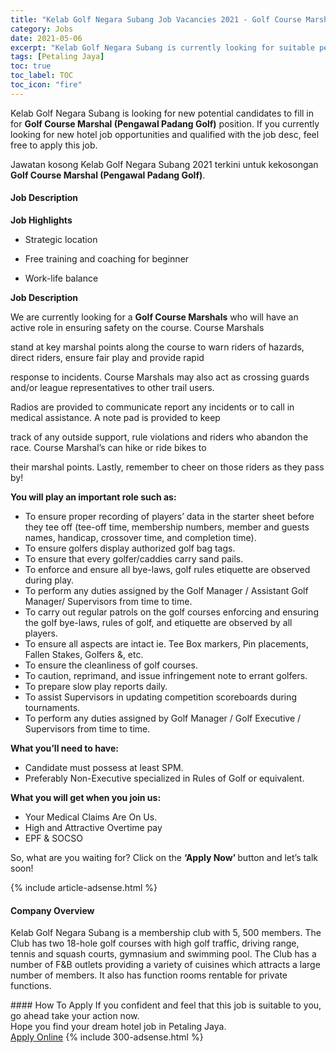 ```yaml
---
title: "Kelab Golf Negara Subang Job Vacancies 2021 - Golf Course Marshal (Pengawal Padang Golf)" 
category: Jobs 
date: 2021-05-06 
excerpt: "Kelab Golf Negara Subang is currently looking for suitable person to fill in the Golf Course Marshal (Pengawal Padang Golf) which positioned at Petaling Jaya" 
tags: [Petaling Jaya] 
toc: true 
toc_label: TOC 
toc_icon: "fire" 
--- 
```


<p>Kelab Golf Negara Subang is looking for new potential candidates to fill in for <b>Golf Course Marshal (Pengawal Padang Golf)</b> position. If you currently looking for new hotel job opportunities and qualified with the job desc, feel free to apply this job.
</p>Jawatan kosong Kelab Golf Negara Subang 2021 terkini untuk kekosongan <b>Golf Course Marshal (Pengawal Padang Golf)</b>. 
<div><div><h4>Job Description</h4></div><div><div><span><div><strong>Job Highlights</strong><ul><li><span>Strategic location</span></li></ul><ul><li><span>Free training and coaching for beginner</span></li></ul><ul><li><span>Work-life balance</span></li></ul><strong>Job Description</strong><p><span>We are currently looking for a&#160;</span><strong>Golf Course Marshals</strong><span>&#160;who will have an active role in ensuring safety on the course. Course Marshals</span></p><p>stand at key marshal points along the course to warn riders of hazards, direct riders, ensure fair play and provide rapid</p><p>response to incidents. Course Marshals may also act as crossing guards and/or league representatives to other trail users.</p><p>Radios are provided to communicate report any incidents or to call in medical assistance. A note pad is provided to keep</p><p>track of any outside support, rule violations and riders who abandon the race. Course Marshal&#8217;s can hike or ride bikes to</p><p>their marshal points. Lastly, remember to cheer on those riders as they pass by!</p><p><strong>You will play an important role such as:</strong></p><ul><li><span>To ensure proper recording of players&#8217; data in the starter sheet before they tee off (tee-off time, membership numbers, member and guests names, handicap, crossover time, and completion time).</span></li><li><span>To ensure golfers display authorized golf bag tags.</span></li><li><span>To ensure that every golfer/caddies carry sand pails.</span></li><li><span>To enforce and ensure all bye-laws, golf rules etiquette are observed during play.</span></li><li><span>To perform any duties assigned by the Golf Manager / Assistant Golf Manager/ Supervisors from time to time.</span></li><li><span>To carry out regular patrols on the golf courses enforcing and ensuring the golf bye-laws, rules of golf, and etiquette are observed by all players.</span></li><li><span>To ensure all aspects are intact ie. Tee Box markers, Pin placements, Fallen Stakes, Golfers &amp;, etc.</span></li><li><span>To ensure the cleanliness of golf courses.</span></li><li><span>To caution, reprimand, and issue infringement note to errant golfers.</span></li><li><span>To prepare slow play reports daily.</span></li><li><span>To assist Supervisors in updating competition scoreboards during tournaments.</span></li><li><span>To perform any duties assigned by Golf Manager / Golf Executive / Supervisors from time to time.</span></li></ul><p><strong>What you&#8217;ll need to have:</strong></p><ul><li>Candidate must possess at least SPM.</li><li>Preferably Non-Executive specialized in Rules of Golf or equivalent.</li></ul><p><strong>What you will get when you join us:</strong></p><ul><li>Your Medical Claims Are On Us.</li><li>High and Attractive Overtime pay</li><li>EPF &amp; SOCSO</li></ul><p>So, what are you waiting for? Click on the&#160;<strong>&#8216;Apply Now&#8217;&#160;</strong>button and let&#8217;s talk soon!</p></div></span></div></div></div> 
{% include article-adsense.html %} 
<div><div><h4>Company Overview</h4></div><div><div><span><div><p>Kelab Golf Negara Subang is a membership club with 5, 500 members. The Club has two 18-hole golf courses with high golf traffic, driving range, tennis and squash courts, gymnasium and swimming pool. The Club has a number of F&amp;B outlets providing a variety of cuisines which attracts a large number of members.&#160;It also has function rooms rentable for private functions.</p></div></span></div></div></div> 
#### How To Apply 
If you confident and feel that this job is suitable to you, go ahead take your action now. <br/> 
Hope you find your dream hotel job in Petaling Jaya. <br/> 
<a href="https://www.jobstreet.com.my/en/job/golf-course-marshal-pengawal-padang-golf-4551238?jobId=jobstreet-my-job-4551238" class="btn btn--info" target="_blank" rel="nofollow noopenner">Apply Online</a> 
{% include 300-adsense.html %} 